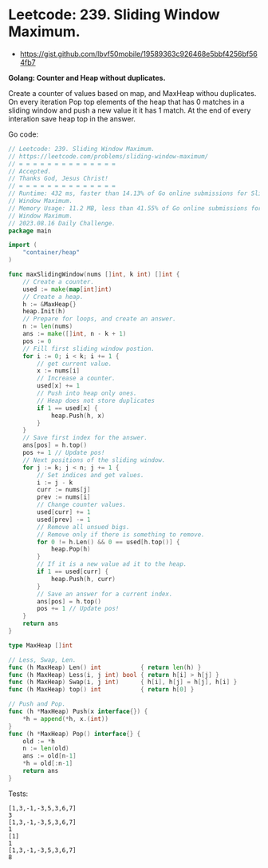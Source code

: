 # Leetcode: 239. Sliding Window Maximum.

- https://gist.github.com/lbvf50mobile/19589363c926468e5bbf4256bf564fb7

**Golang: Counter and Heap without duplicates.**

Create a counter of values based on map, and MaxHeap withou duplicates. On every
iteration Pop top elements of the heap that has 0 matches in a sliding window
and push a new value it it has 1 match. At the end of every interation save heap
top in the answer.

Go code:
```Go
// Leetcode: 239. Sliding Window Maximum.
// https://leetcode.com/problems/sliding-window-maximum/
// = = = = = = = = = = = = = =
// Accepted.
// Thanks God, Jesus Christ!
// = = = = = = = = = = = = = =
// Runtime: 432 ms, faster than 14.13% of Go online submissions for Sliding
// Window Maximum.
// Memory Usage: 11.2 MB, less than 41.55% of Go online submissions for Sliding
// Window Maximum.
// 2023.08.16 Daily Challenge.
package main

import (
	"container/heap"
)

func maxSlidingWindow(nums []int, k int) []int {
	// Create a counter.
	used := make(map[int]int)
	// Create a heap.
	h := &MaxHeap{}
	heap.Init(h)
	// Prepare for loops, and create an answer.
	n := len(nums)
	ans := make([]int, n - k + 1)
	pos := 0
	// Fill first sliding window postion.
	for i := 0; i < k; i += 1 {
		// get current value.
		x := nums[i]
		// Increase a counter.
		used[x] += 1
		// Push into heap only ones.
		// Heap does not store duplicates
		if 1 == used[x] {
			heap.Push(h, x)
		}
	}
	// Save first index for the answer.
	ans[pos] = h.top()
	pos += 1 // Update pos!
	// Next positions of the sliding window.
	for j := k; j < n; j += 1 {
		// Set indices and get values.
		i := j - k
		curr := nums[j]
		prev := nums[i]
		// Change counter values.
		used[curr] += 1
		used[prev] -= 1
		// Remove all unsued bigs.
		// Remove only if there is something to remove.
		for 0 != h.Len() && 0 == used[h.top()] {
			heap.Pop(h)
		}
		// If it is a new value ad it to the heap.
		if 1 == used[curr] {
			heap.Push(h, curr)
		}
		// Save an answer for a current index.
		ans[pos] = h.top()
		pos += 1 // Update pos!
	}
	return ans
}

type MaxHeap []int

// Less, Swap, Len.
func (h MaxHeap) Len() int           { return len(h) }
func (h MaxHeap) Less(i, j int) bool { return h[i] > h[j] }
func (h MaxHeap) Swap(i, j int)      { h[i], h[j] = h[j], h[i] }
func (h MaxHeap) top() int           { return h[0] }

// Push and Pop.
func (h *MaxHeap) Push(x interface{}) {
	*h = append(*h, x.(int))
}
func (h *MaxHeap) Pop() interface{} {
	old := *h
	n := len(old)
	ans := old[n-1]
	*h = old[:n-1]
	return ans
}
```

Tests:
```
[1,3,-1,-3,5,3,6,7]
3
[1,3,-1,-3,5,3,6,7]
1
[1]
1
[1,3,-1,-3,5,3,6,7]
8
```
